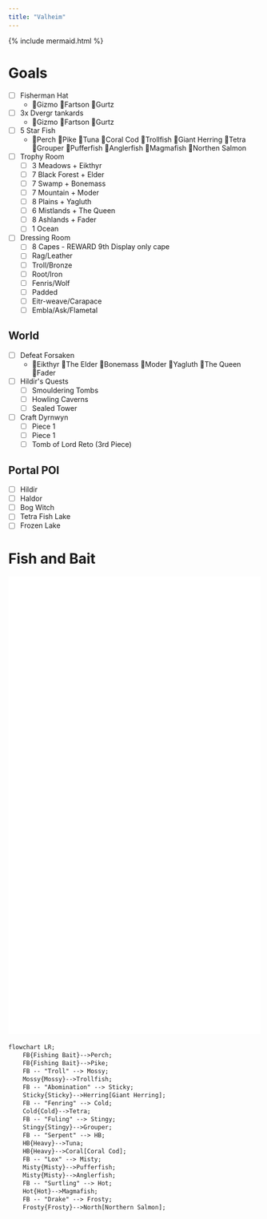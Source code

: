```yaml
---
title: "Valheim"
---
```

{% include mermaid.html %}

# Goals
- [ ] Fisherman Hat
  - :black_square_button:Gizmo :black_square_button:Fartson :black_square_button:Gurtz
- [ ] 3x Dvergr tankards
  - :black_square_button:Gizmo :black_square_button:Fartson :black_square_button:Gurtz
- [ ] 5 Star Fish
  - :black_square_button:Perch :black_square_button:Pike :black_square_button:Tuna :black_square_button:Coral Cod :black_square_button:Trollfish :black_square_button:Giant Herring :black_square_button:Tetra :black_square_button:Grouper :black_square_button:Pufferfish :black_square_button:Anglerfish :black_square_button:Magmafish :black_square_button:Northen Salmon
- [ ] Trophy Room
  - [ ] 3 Meadows + Eikthyr
  - [ ] 7 Black Forest + Elder
  - [ ] 7 Swamp + Bonemass
  - [ ] 7 Mountain + Moder
  - [ ] 8 Plains + Yagluth
  - [ ] 6 Mistlands + The Queen
  - [ ] 8 Ashlands + Fader
  - [ ] 1 Ocean
- [ ] Dressing Room
  - [ ] 8 Capes - REWARD 9th Display only cape
  - [ ] Rag/Leather
  - [ ] Troll/Bronze
  - [ ] Root/Iron
  - [ ] Fenris/Wolf
  - [ ] Padded
  - [ ] Eitr-weave/Carapace
  - [ ] Embla/Ask/Flametal

[//]: :white_check_mark: 

## World
- [ ] Defeat Forsaken
  - :black_square_button:Eikthyr :black_square_button:The Elder :black_square_button:Bonemass :black_square_button:Moder :black_square_button:Yagluth :black_square_button:The Queen :black_square_button:Fader
- [ ] Hildir's Quests
  - [ ] Smouldering Tombs
  - [ ] Howling Caverns
  - [ ] Sealed Tower
- [ ] Craft Dyrnwyn
  - [ ] Piece 1
  - [ ] Piece 1
  - [ ] Tomb of Lord Reto (3rd Piece)

## Portal POI
- [ ] Hildir
- [ ] Haldor
- [ ] Bog Witch
- [ ] Tetra Fish Lake
- [ ] Frozen Lake 

# Fish and Bait
![Fishing Bait](ValheimFishingBait.svg)














```mermaid
flowchart LR;
    FB{Fishing Bait}-->Perch;
    FB{Fishing Bait}-->Pike;
    FB -- "Troll" --> Mossy;
    Mossy{Mossy}-->Trollfish;
    FB -- "Abomination" --> Sticky;
    Sticky{Sticky}-->Herring[Giant Herring];
    FB -- "Fenring" --> Cold;
    Cold{Cold}-->Tetra;
    FB -- "Fuling" --> Stingy;
    Stingy{Stingy}-->Grouper;
    FB -- "Serpent" --> HB;
    HB{Heavy}-->Tuna;
    HB{Heavy}-->Coral[Coral Cod];
    FB -- "Lox" --> Misty;
    Misty{Misty}-->Pufferfish;
    Misty{Misty}-->Anglerfish;
    FB -- "Surtling" --> Hot;
    Hot{Hot}-->Magmafish;
    FB -- "Drake" --> Frosty;
    Frosty{Frosty}-->North[Northern Salmon];
```


